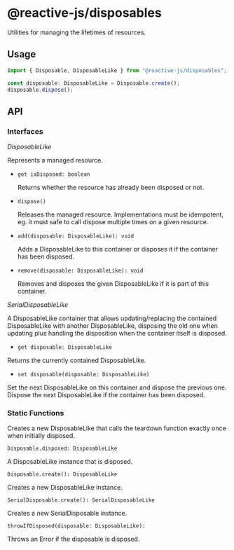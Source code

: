 # @reactive-js/disposables

Utilities for managing the lifetimes of resources.

## Usage

```typescript
import { Disposable, DisposableLike } from "@reactive-js/disposables";

const disposable: DisposableLike = Disposable.create();
disposable.dispose();
```

## API

### Interfaces

*DisposableLike*

Represents a managed resource.

* `get isDisposed: boolean`

  Returns whether the resource has already been disposed or not.

* `dispose()`

  Releases the managed resource. Implementations must be idempotent, eg. it must safe to call dispose multiple times on a given resource.


* `add(disposable: DisposableLike): void`

  Adds a DisposableLike to this container or disposes it if the container has been disposed.

* `remove(disposable: DisposableLike): void`

  Removes and disposes the given DisposableLike if it is part of this container.

*SerialDisposableLike*

A DisposableLike container that allows updating/replacing the contained DisposableLike with another DisposableLike, disposing the old one when updating plus handling the disposition when the container itself is disposed.

* `get disposable: DisposableLike`

Returns the currently contained DisposableLike.

* `set disposable(disposable: DisposableLike)`

Set the next DisposableLike on this container and dispose the previous one. Dispose the next DisposableLike if the container has been disposed.

### Static Functions

Creates a new DisposableLike that calls the teardown function exactly once when initially disposed.

`Disposable.disposed: DisposableLike`

A DisposableLike instance that is disposed.

`Disposable.create(): DisposableLike`

Creates a new DisposableLike instance.

`SerialDisposable.create(): SerialDisposableLike`

Creates a new SerialDisposable instance.

`throwIfDisposed(disposable: DisposableLike):`

Throws an Error if the disposable is disposed.
